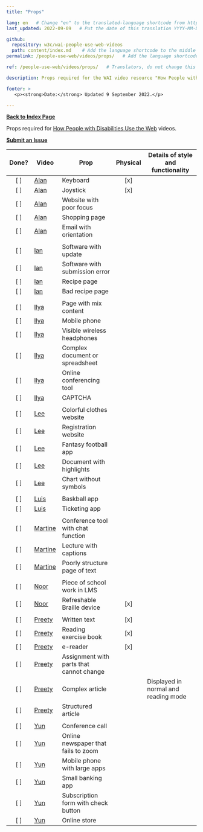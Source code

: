 ```yaml
---
title: "Props"

lang: en   # Change "en" to the translated-language shortcode from https://www.iana.org/assignments/language-subtag-registry/language-subtag-registry
last_updated: 2022-09-09   # Put the date of this translation YYYY-MM-DD (with month in the middle)

github:
  repository: w3c/wai-people-use-web-videos
  path: content/index.md    # Add the language shortcode to the middle of the filename, for example: content/index.fr.md
permalink: /people-use-web/videos/props/   # Add the language shortcode to the end, with no slash at end, for example: /link/to/page/fr

ref: /people-use-web/videos/props/   # Translators, do not change this

description: Props required for the WAI video resource "How People with Disabilities Use the Web"

footer: >
   <p><strong>Date:</strong> Updated 9 September 2022.</p>

---
```


**[Back to Index Page](../../)**

Props required for [How People with Disabilities Use the Web](https://deploy-preview-113--wai-people-use-web.netlify.app/people-use-web/) videos.

**[Submit an Issue](https://github.com/w3c/wai-people-use-web-videos/issues/new?title=[Characters])**

| Done? | Video | Prop | Physical | Details of style and functionality |
| :---: | ----- | ---- | :------: | ---------------------------------- |
| [ ]   | [Alan](/videos/stories/alan/) | Keyboard | [x] | |
| [ ]   | [Alan](/videos/stories/alan/) | Joystick | [x] | |
| [ ]   | [Alan](/videos/stories/alan/) | Website with poor focus | | |
| [ ]   | [Alan](/videos/stories/alan/) | Shopping page | | |
| [ ]   | [Alan](/videos/stories/alan/) | Email with orientation | | |
| | | | | |
| [ ]   | [Ian](/videos/stories/ian/) | Software with update | | |
| [ ]   | [Ian](/videos/stories/ian/) | Software with submission error | | |
| [ ]   | [Ian](/videos/stories/ian/) | Recipe page | | |
| [ ]   | [Ian](/videos/stories/ian/) | Bad recipe page | | |
| | | | | |
| [ ]   | [Ilya](/videos/stories/ilya/) | Page with mix content | | |
| [ ]   | [Ilya](/videos/stories/ilya/) | Mobile phone | | |
| [ ]   | [Ilya](/videos/stories/ilya/) | Visible wireless headphones | | |
| [ ]   | [Ilya](/videos/stories/ilya/) | Complex document or spreadsheet | | |
| [ ]   | [Ilya](/videos/stories/ilya/) | Online conferencing tool | | |
| [ ]   | [Ilya](/videos/stories/ilya/) | CAPTCHA | | |
| | | | | |
| [ ]   | [Lee](/videos/stories/lee/) | Colorful clothes website | | |
| [ ]   | [Lee](/videos/stories/lee/) | Registration website | | |
| [ ]   | [Lee](/videos/stories/lee/) | Fantasy football app | | |
| [ ]   | [Lee](/videos/stories/lee/) | Document with highlights | | |
| [ ]   | [Lee](/videos/stories/lee/) | Chart without symbols | | |
| | | | | |
| [ ]   | [Luis](/videos/stories/luis/) | Baskball app | | |
| [ ]   | [Luis](/videos/stories/luis/) | Ticketing app | | |
| | | | | |
| [ ]   | [Martine](/videos/stories/martine/) | Conference tool with chat function | | |
| [ ]   | [Martine](/videos/stories/martine/) | Lecture with captions | | |
| [ ]   | [Martine](/videos/stories/martine/) | Poorly structure page of text | | |
| | | | | |
| [ ]   | [Noor](/videos/stories/noor/) | Piece of school work in LMS | | |
| [ ]   | [Noor](/videos/stories/noor/) | Refreshable Braille device | [x] | |
| | | | | |
| [ ]   | [Preety](/videos/stories/preety/) | Written text | [x] | |
| [ ]   | [Preety](/videos/stories/preety/) | Reading exercise book | [x] | |
| [ ]   | [Preety](/videos/stories/preety/) | e-reader | [x] | |
| [ ]   | [Preety](/videos/stories/preety/) | Assignment with parts that cannot change | | |
| [ ]   | [Preety](/videos/stories/preety/) | Complex article | | Displayed in normal and reading mode |
| [ ]   | [Preety](/videos/stories/preety/) | Structured article | |  |
| | | | | |
| [ ]   | [Yun](/videos/stories/yun/) | Conference call | | |
| [ ]   | [Yun](/videos/stories/yun/) | Online newspaper that fails to zoom | | |
| [ ]   | [Yun](/videos/stories/yun/) | Mobile phone with large apps | | |
| [ ]   | [Yun](/videos/stories/yun/) | Small banking app | | |
| [ ]   | [Yun](/videos/stories/yun/) | Subscription form with check button | | |
| [ ]   | [Yun](/videos/stories/yun/) | Online store | | |
